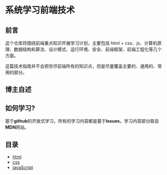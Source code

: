 # 系统学习前端技术
## 前言
这个仓库将围绕前端重点知识开展学习计划，主要包括 html + css、js、计算机原理、数据结构和算法、设计模式、运行环境、安全、前端框架、前端工程化等几个方面。

这篇技术指南并不会把穷尽前端所有的知识点，但是尽量覆盖主要的、通用的、常用的部分。

## 博主自述

## 如何学习?
基于**github**的开放式学习，所有的学习内容都是基于**Issues**，学习内容部分取自**MDN**网站。

## 目录

- [html](https://github.com/huabingtao/front-knowledge/issues?q=is%3Aissue+is%3Aopen+label%3Ahtml)
- [css](https://github.com/huabingtao/front-knowledge/issues?q=is%3Aopen+is%3Aissue+label%3Acss)
- [javaScript](https://github.com/huabingtao/front-knowledge/labels/javaScript)
